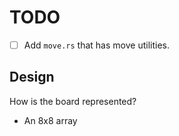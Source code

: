 # TODO
- [ ] Add `move.rs` that has move utilities.
## Design
How is the board represented?
- An 8x8 array